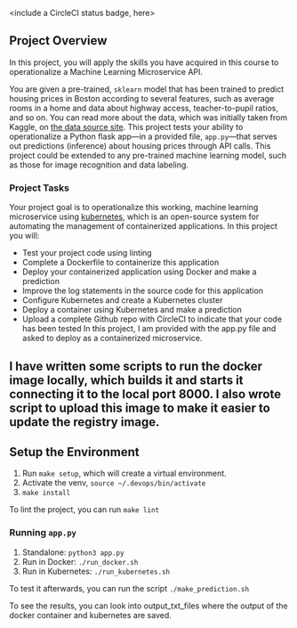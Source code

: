 <include a CircleCI status badge, here>

## Project Overview

In this project, you will apply the skills you have acquired in this course to operationalize a Machine Learning Microservice API. 

You are given a pre-trained, `sklearn` model that has been trained to predict housing prices in Boston according to several features, such as average rooms in a home and data about highway access, teacher-to-pupil ratios, and so on. You can read more about the data, which was initially taken from Kaggle, on [the data source site](https://www.kaggle.com/c/boston-housing). This project tests your ability to operationalize a Python flask app—in a provided file, `app.py`—that serves out predictions (inference) about housing prices through API calls. This project could be extended to any pre-trained machine learning model, such as those for image recognition and data labeling.

### Project Tasks

Your project goal is to operationalize this working, machine learning microservice using [kubernetes](https://kubernetes.io/), which is an open-source system for automating the management of containerized applications. In this project you will:
* Test your project code using linting
* Complete a Dockerfile to containerize this application
* Deploy your containerized application using Docker and make a prediction
* Improve the log statements in the source code for this application
* Configure Kubernetes and create a Kubernetes cluster
* Deploy a container using Kubernetes and make a prediction
* Upload a complete Github repo with CircleCI to indicate that your code has been tested
In this project, I am provided with the app.py file and asked to deploy as a containerized microservice. 

I have written some scripts to run the docker image locally, which builds it and starts it connecting it to the local port 8000. I also wrote script to upload this image to make it easier to update the registry image.
---

## Setup the Environment
1. Run `make setup`, which will create a virtual environment.
2. Activate the venv, `source ~/.devops/bin/activate`
3. `make install`

To lint the project, you can run `make lint`


### Running `app.py`

1. Standalone:  `python3 app.py`
2. Run in Docker:  `./run_docker.sh`
3. Run in Kubernetes:  `./run_kubernetes.sh`


To test it afterwards, you can run the script `./make_prediction.sh`


To see the results, you can look into output_txt_files where the output of the docker container and kubernetes are saved. 